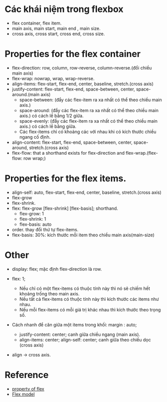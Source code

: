 # Các khái niệm trong flexbox
+ flex container, flex item.
+ main axis, main start, main end , main size.
+ cross axis, cross start, cross end, cross size.

# Properties for the flex container
+ flex-direction: row, column, row-reverse, column-reverse.(đổi chiều main axis)
+ flex-wrap: nowrap, wrap, wrap-reverse.
+ align-items: flex-start, flex-end, center, baseline, stretch.(cross axis)
+ justify-content: flex-start, flex-end, space-between, center, space-around.(main axis)
    + space-between: (đẩy các flex-item ra xa nhất có thể theo chiều main axis.)
    + space-around: (đẩy các flex-item ra xa nhất có thể theo chiều main axis.) có cách lề  bằng 1/2 giữa.
    + space-evenly: (đẩy các flex-item ra xa nhất có thể theo chiều main axis.) có cách lề  bằng giữa.
    + Các flex-items chỉ có khoảng các với nhau khi có kích thước chiều ngang cố định.
+ align-content: flex-start, flex-end, space-between, center, space-around, stretch.(cross axis)
+ flex-flow: that a shorthand exists for flex-direction and flex-wrap.(flex-flow: row wrap;)

# Properties for the flex items.
+ align-self: auto, flex-start, flex-end, center, baseline, stretch.(cross axis)
+ flex-grow
+ flex-shrink.
+ flex: flex-grow [flex-shrink] [flex-basis]; shorthand.
    + flex-grow: 1
    + flex-shrink: 1
    + flex-basis: auto
+ order. thay đổi thứ tự flex-items.
+ flex-basis: 30%: kích thước mỗi item theo chiều main axis(main-size)

# Other
+ display: flex; mặc định flex-direction là row.
+ flex: 1;
    + Nếu chỉ có một flex-items có thuộc tính này thì nó sẽ chiếm hết khoảng trống theo main axis.
    + Nếu tất cả flex-items có thuộc tính này thì kích thước các items như nhau.
    + Nếu mỗi flex-items có mỗi giá trị khác nhau thì kích thước theo trọng số.

+ Cách nhanh để căn giữa một items trong khối: margin : auto;
    + justify-content: center; canh giữa chiều ngang (main axis).
    + align-items: center; align-self: center; canh giữa theo chiều dọc (cross axis)

+ align -> cross axis.


# Reference
+ [property of flex](https://codepen.io/enxaneta/full/adLPwv/)
+ [Flex model](https://developer.mozilla.org/en-US/docs/Learn/CSS/CSS_layout/Flexbox)